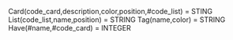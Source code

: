Card(code_card,description,color,position,#code_list) = STING
List(code_list,name,position) = STRING 
Tag(name,color) = STRING 
Have(#name,#code_card) = INTEGER


